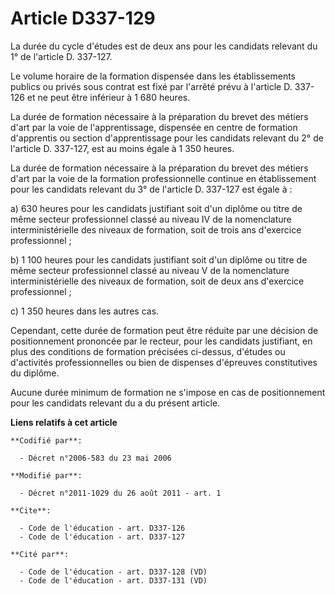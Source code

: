 # Article D337-129

La durée du cycle d'études est de deux ans pour les candidats relevant du 1° de l'article D. 337-127. 

Le volume horaire de la formation dispensée dans les établissements publics ou privés sous contrat est fixé par l'arrêté
prévu à l'article D. 337-126 et ne peut être inférieur à 1 680 heures. 

La durée de formation nécessaire à la préparation du brevet des métiers d'art par la voie de l'apprentissage, dispensée en
centre de formation d'apprentis ou section d'apprentissage pour les candidats relevant du 2° de l'article D. 337-127, est au
moins égale à 1 350 heures. 

La durée de formation nécessaire à la préparation du brevet des métiers d'art par la voie de la formation professionnelle
continue en établissement pour les candidats relevant du 3° de l'article D. 337-127 est égale à : 

a) 630 heures pour les candidats justifiant soit d'un diplôme ou titre de même secteur professionnel classé au niveau IV de
la nomenclature interministérielle des niveaux de formation, soit de trois ans d'exercice professionnel ; 

b) 1 100 heures pour les candidats justifiant soit d'un diplôme ou titre de même secteur professionnel classé au niveau V de
la nomenclature interministérielle des niveaux de formation, soit de deux ans d'exercice professionnel ; 

c) 1 350 heures dans les autres cas. 

Cependant, cette durée de formation peut être réduite par une décision de positionnement prononcée par le recteur, pour les
candidats justifiant, en plus des conditions de formation précisées ci-dessus, d'études ou d'activités professionnelles ou
bien de dispenses d'épreuves constitutives du diplôme. 

Aucune durée minimum de formation ne s'impose en cas de positionnement pour les candidats relevant du a du présent article.

**Liens relatifs à cet article**

	**Codifié par**:

	  - Décret n°2006-583 du 23 mai 2006

	**Modifié par**:

	  - Décret n°2011-1029 du 26 août 2011 - art. 1

	**Cite**:

	  - Code de l'éducation - art. D337-126
	  - Code de l'éducation - art. D337-127

	**Cité par**:

	  - Code de l'éducation - art. D337-128 (VD)
	  - Code de l'éducation - art. D337-131 (VD)
